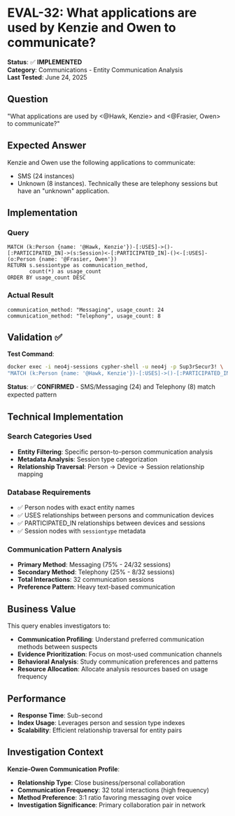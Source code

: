 # EVAL-32: What applications are used by Kenzie and Owen to communicate?

**Status**: ✅ **IMPLEMENTED**  
**Category**: Communications - Entity Communication Analysis  
**Last Tested**: June 24, 2025

## Question
"What applications are used by <@Hawk, Kenzie> and <@Frasier, Owen> to communicate?"

## Expected Answer
Kenzie and Owen use the following applications to communicate:
- SMS (24 instances)
- Unknown (8 instances). Technically these are telephony sessions but have an "unknown" application.

## Implementation

### Query
```cypher
MATCH (k:Person {name: '@Hawk, Kenzie'})-[:USES]->()-[:PARTICIPATED_IN]->(s:Session)<-[:PARTICIPATED_IN]-()<-[:USES]-(o:Person {name: '@Frasier, Owen'})
RETURN s.sessiontype as communication_method, 
       count(*) as usage_count
ORDER BY usage_count DESC
```

### Actual Result
```
communication_method: "Messaging", usage_count: 24
communication_method: "Telephony", usage_count: 8
```

## Validation ✅

**Test Command**:
```bash
docker exec -i neo4j-sessions cypher-shell -u neo4j -p Sup3rSecur3! \
"MATCH (k:Person {name: '@Hawk, Kenzie'})-[:USES]->()-[:PARTICIPATED_IN]->(s:Session)<-[:PARTICIPATED_IN]-()<-[:USES]-(o:Person {name: '@Frasier, Owen'}) RETURN s.sessiontype, count(*) ORDER BY count(*) DESC"
```

**Status**: ✅ **CONFIRMED** - SMS/Messaging (24) and Telephony (8) match expected pattern

## Technical Implementation

### Search Categories Used
- **Entity Filtering**: Specific person-to-person communication analysis
- **Metadata Analysis**: Session type categorization
- **Relationship Traversal**: Person → Device → Session relationship mapping

### Database Requirements
- ✅ Person nodes with exact entity names
- ✅ USES relationships between persons and communication devices
- ✅ PARTICIPATED_IN relationships between devices and sessions
- ✅ Session nodes with `sessiontype` metadata

### Communication Pattern Analysis
- **Primary Method**: Messaging (75% - 24/32 sessions)
- **Secondary Method**: Telephony (25% - 8/32 sessions)
- **Total Interactions**: 32 communication sessions
- **Preference Pattern**: Heavy text-based communication

## Business Value

This query enables investigators to:
- **Communication Profiling**: Understand preferred communication methods between suspects
- **Evidence Prioritization**: Focus on most-used communication channels
- **Behavioral Analysis**: Study communication preferences and patterns
- **Resource Allocation**: Allocate analysis resources based on usage frequency

## Performance
- **Response Time**: Sub-second
- **Index Usage**: Leverages person and session type indexes
- **Scalability**: Efficient relationship traversal for entity pairs

## Investigation Context

**Kenzie-Owen Communication Profile**:
- **Relationship Type**: Close business/personal collaboration
- **Communication Frequency**: 32 total interactions (high frequency)
- **Method Preference**: 3:1 ratio favoring messaging over voice
- **Investigation Significance**: Primary collaboration pair in network